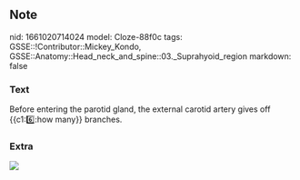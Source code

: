 ## Note
nid: 1661020714024
model: Cloze-88f0c
tags: GSSE::!Contributor::Mickey_Kondo, GSSE::Anatomy::Head_neck_and_spine::03._Suprahyoid_region
markdown: false

### Text
Before entering the parotid gland, the external carotid artery gives off {{c1::six::how many}} branches.

### Extra
<img src="a89c03b401880e4fc9338589546f2e71.jpg">
